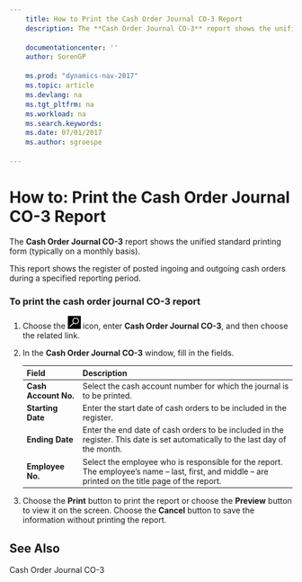 ```yaml
---
    title: How to Print the Cash Order Journal CO-3 Report 
    description: The **Cash Order Journal CO-3** report shows the unified standard printing form (typically on a monthly basis).
    
    documentationcenter: ''
    author: SorenGP

    ms.prod: "dynamics-nav-2017"
    ms.topic: article
    ms.devlang: na
    ms.tgt_pltfrm: na
    ms.workload: na
    ms.search.keywords:
    ms.date: 07/01/2017
    ms.author: sgroespe

---
```

# How to: Print the Cash Order Journal CO-3 Report
The **Cash Order Journal CO-3** report shows the unified standard printing form (typically on a monthly basis).  
  
 This report shows the register of posted ingoing and outgoing cash orders during a specified reporting period.  
  
### To print the cash order journal CO-3 report  
  
1.  Choose the ![Search for Page or Report](../../media/ui-search/search_small.png "Search for Page or Report icon") icon, enter **Cash Order Journal CO-3**, and then choose the related link.  
  
2.  In the **Cash Order Journal CO-3** window, fill in the fields.  
  
    |Field|Description|  
    |---------------------------------|---------------------------------------|  
    |**Cash Account No.**|Select the cash account number for which the journal is to be printed.|  
    |**Starting Date**|Enter the start date of cash orders to be included in the register.|  
    |**Ending Date**|Enter the end date of cash orders to be included in the register. This date is set automatically to the last day of the month.|  
    |**Employee No.**|Select the employee who is responsible for the report. The employee’s name – last, first, and middle – are printed on the title page of the report.|  
  
3.  Choose the **Print** button to print the report or choose the **Preview** button to view it on the screen. Choose the **Cancel** button to save the information without printing the report.  
  
## See Also  
 Cash Order Journal CO-3